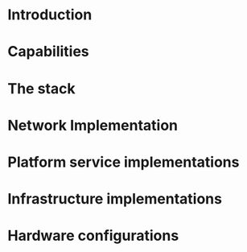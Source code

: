 # Introduction

# Capabilities

# The stack

# Network Implementation

# Platform service implementations

# Infrastructure implementations

# Hardware configurations

